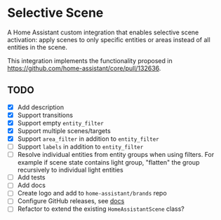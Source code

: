 # Selective Scene

A Home Assistant custom integration that enables selective scene activation: apply scenes to only specific entities or areas instead of all entities in the scene.

This integration implements the functionality proposed in https://github.com/home-assistant/core/pull/132636.

## TODO

- [x] Add description
- [x] Support transitions
- [x] Support empty `entity_filter`
- [x] Support multiple scenes/targets
- [x] Support `area_filter` in addition to `entity_filter`
- [ ] Support `labels` in addition to `entity_filter`
- [ ] Resolve individual entities from entity groups when using filters. For example if scene state contains light group, "flatten" the group recursively to individual light entities
- [ ] Add tests
- [ ] Add docs
- [ ] Create logo and add to `home-assistant/brands` repo
- [ ] Configure GitHub releases, see [docs](https://www.hacs.xyz/docs/publish/integration/#github-releases-optional)
- [ ] Refactor to extend the existing `HomeAssistantScene` class?
